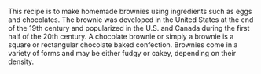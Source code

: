 This recipe is to make homemade brownies using ingredients such as eggs and chocolates. 
The brownie was developed in the United States at the end of the 19th century and popularized in the U.S. and Canada during the first half of the 20th century.
A chocolate brownie or simply a brownie is a square or rectangular chocolate baked confection. 
Brownies come in a variety of forms and may be either fudgy or cakey, depending on their density. 